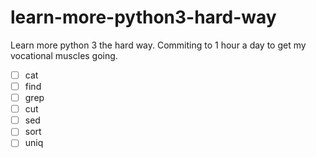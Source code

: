 # learn-more-python3-hard-way 

Learn more python 3 the hard way. Commiting to 1 hour a day to get my vocational muscles going. 

- [ ] cat 
- [ ] find 
- [ ] grep 
- [ ] cut 
- [ ] sed 
- [ ] sort 
- [ ] uniq 
